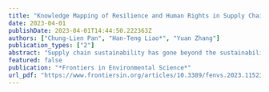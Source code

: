 ```yaml
---
title: "Knowledge Mapping of Resilience and Human Rights in Supply Chains: A Roadmapping Taxonomy for Twin Green and Digital Transition Design"
date: 2023-04-01
publishDate: 2023-04-01T14:44:50.222363Z
authors: ["Chung-Lien Pan", "Han-Teng Liao*", "Yuan Zhang"]
publication_types: ["2"]
abstract: "Supply chain sustainability has gone beyond the sustainability-performance towards sustainability-practice approach, and how can digital technologies enhance such sustainability-practice approach for improving resilience and human rights, especially as part of the green and digital twin transition after the Covid-19 pandemic? To enrich the sustainability-practice approach with digital, resilient, and human labor considerations, the paper has conducted a roadmapping exercise based on knowledge mapping on the topic. The knowledge dataset was collected in late December 2022 from the Web of Science Core Collection. By mapping the current supply chain knowledge in the dimensions of resilience, human rights, and digital technologies, the knowledge mapping results, including the intellectual and conceptual structure and the main concepts and ideas, form the basis for the roadmapping taxonomy proposed in the paper. The taxonomy highlights the importance of dynamics capabilities facing supply chain disruptions, especially their ripple effects, along with the corresponding digital technologies to enhance the human social dynamics in facing such disruptions. The proposed taxonomy synthesized the knowledge of practices and theories learned from the major impact of Covid-19 in shaping supply chain practices with the help of digital technologies and human cooperation. By providing a people- and community-centric knowledge-based framework and relevant managerial insights, as the main contribution of the research, the taxonomy should help professionals and researchers to enhance their understanding of resilience in designing and implementing digital solutions that shape actions and interactions that are articulated and circulated in networked, digitized, and datafied forms, with the ultimate purpose to improve the supply chain and operations practices for sustainability."
featured: false
publication: "*Frontiers in Environmental Science*"
url_pdf: "https://www.frontiersin.org/articles/10.3389/fenvs.2023.1152345"
---
```


